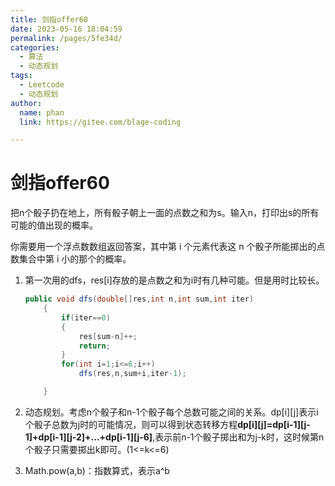```yaml
---
title: 剑指offer60
date: 2023-05-16 18:04:59
permalink: /pages/5fe34d/
categories: 
  - 算法
  - 动态规划
tags: 
  - Leetcode
  - 动态规划
author: 
  name: phan
  link: https://gitee.com/blage-coding

---
```

# 剑指offer60

把n个骰子扔在地上，所有骰子朝上一面的点数之和为s。输入n，打印出s的所有可能的值出现的概率。

你需要用一个浮点数数组返回答案，其中第 i 个元素代表这 n 个骰子所能掷出的点数集合中第 i 小的那个的概率。

1. 第一次用的dfs，res[i]存放的是点数之和为i时有几种可能。但是用时比较长。

   ```java
   public void dfs(double[]res,int n,int sum,int iter)
       {
           if(iter==0)
           {
               res[sum-n]++;
               return;
           }
           for(int i=1;i<=6;i++)
               dfs(res,n,sum+i,iter-1);
   
       }
   ```

2. 动态规划。考虑n个骰子和n-1个骰子每个总数可能之间的关系。dp\[i][j]表示i个骰子总数为j时的可能情况，则可以得到状态转移方程**dp\[i][j]=dp\[i-1][j-1]+dp\[i-1][j-2]+...+dp\[i-1][j-6]**,表示前n-1个骰子掷出和为j-k时，这时候第n个骰子只需要掷出k即可。(1<=k<=6)

3. Math.pow(a,b)：指数算式，表示a^b